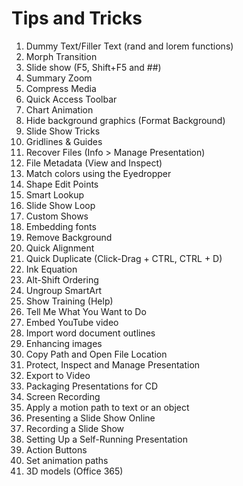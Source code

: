 # Tips and Tricks

1. Dummy Text/Filler Text (rand and lorem functions)
1. Morph Transition
1. Slide show (F5, Shift+F5 and ##)
1. Summary Zoom
1. Compress Media
1. Quick Access Toolbar
1. Chart Animation
1. Hide background graphics (Format Background)
1. Slide Show Tricks
1. Gridlines & Guides
1. Recover Files (Info > Manage Presentation)
2. File Metadata (View and Inspect)
3. Match colors using the Eyedropper
4. Shape Edit Points
5. Smart Lookup
6. Slide Show Loop
7. Custom Shows
8. Embedding fonts
9. Remove Background
10. Quick Alignment
11. Quick Duplicate (Click-Drag + CTRL, CTRL + D)
12. Ink Equation
13. Alt-Shift Ordering
14. Ungroup SmartArt
15. Show Training (Help)
16. Tell Me What You Want to Do
17. Embed YouTube video
18. Import word document outlines
19. Enhancing images
20. Copy Path and Open File Location
21. Protect, Inspect and Manage Presentation
22. Export to Video
23. Packaging Presentations for CD
24. Screen Recording
25. Apply a motion path to text or an object
26. Presenting a Slide Show Online
27. Recording a Slide Show
28. Setting Up a Self-Running Presentation
29. Action Buttons
30. Set animation paths
31. 3D models (Office 365)
